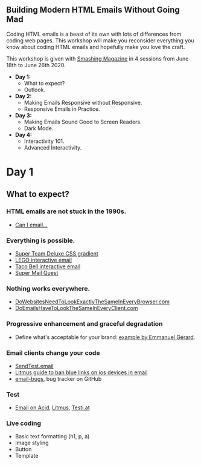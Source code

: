 Building Modern HTML Emails Without Going Mad
---

Coding HTML emails is a beast of its own with lots of differences from coding web pages. This workshop will make you reconsider everything you know about coding HTML emails and hopefully make you love the craft.

This workshop is given with [Smashing Magazine](https://smashingconf.com/online-workshops/workshops/remi-parmentier) in 4 sessions from June 18th to June 26th 2020.

* **Day 1:**
	- What to expect?
	- Outlook.
* **Day 2:**
	- Making Emails Responsive without Responsive.
	- Responsive Emails in Practice.
* **Day 3:**
	- Making Emails Sound Good to Screen Readers.
	- Dark Mode.
* **Day 4:**
	- Interactivity 101.
	- Advanced Interactivity.

# Day 1

## What to expect?

### HTML emails are not stuck in the 1990s.

* [Can I email…](https://www.caniemail.com)

### Everything is possible.

* [Super Team Deluxe CSS gradient](https://files.reallygoodemails.com/emailHtml/limited-edition-sci-fidelity-art-show)
* [LEGO interactive email](https://twitter.com/HTeuMeuLeu/status/1135582935028047872)
* [Taco Bell interactive email](https://files.reallygoodemails.com/emailHtml/our-new-1-breakfast-is-a-no-brainer)
* [Super Mail Quest](http://emailpreview.co.uk/chs/super-mail-quest/)

### Nothing works everywhere.

* [DoWebsitesNeedToLookExactlyTheSameInEveryBrowser.com](http://dowebsitesneedtolookexactlythesameineverybrowser.com/)
* [DoEmailsHaveToLookTheSameInEveryClient.com](http://doemailshavetolookthesameineveryclient.com/)

### Progressive enhancement and graceful degradation

* Define what's acceptable for your brand: [example by Emmanuel Gérard](https://www.slideshare.net/emgerard/mettez-de-lordre-dans-le-chaos-de-votre-production-emailing-grce-au-design-system/52).

### Email clients change your code

* [SendTest.email](https://sendtest.email)
* [Litmus guide to ban blue links on ios devices in email](https://www.litmus.com/blog/update-banning-blue-links-on-ios-devices-2/)
* [email-bugs](https://github.com/hteumeuleu/email-bugs), bug tracker on GitHub

### Test

* [Email on Acid](https://www.emailonacid.com), [Litmus](https://www.litmus.com), [Testi.at](https://testi.at)

### Live coding

* Basic text formatting (h1, p, a)
* Image styling
* Button
* Template
